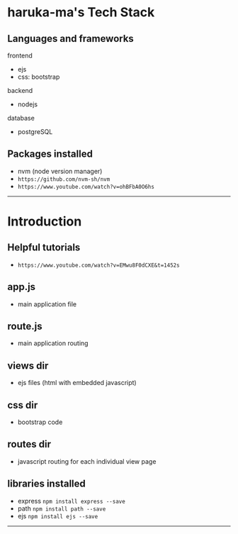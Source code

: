 # haruka-ma's Tech Stack

## Languages and frameworks

frontend
- ejs
- css: bootstrap

backend
- nodejs

database
- postgreSQL


## Packages installed

- nvm (node version manager)
- `https://github.com/nvm-sh/nvm`
- `https://www.youtube.com/watch?v=ohBFbA0O6hs`
______________________________________________________

# Introduction

## Helpful tutorials
- `https://www.youtube.com/watch?v=EMwu8F0dCXE&t=1452s`

## app.js
- main application file

## route.js
- main application routing

## views dir
- ejs files (html with embedded javascript)

## css dir
- bootstrap code

## routes dir
- javascript routing for each individual view page

## libraries installed
- express `npm install express --save`
- path `npm install path --save`
- ejs `npm install ejs --save`

______________________________________________________





